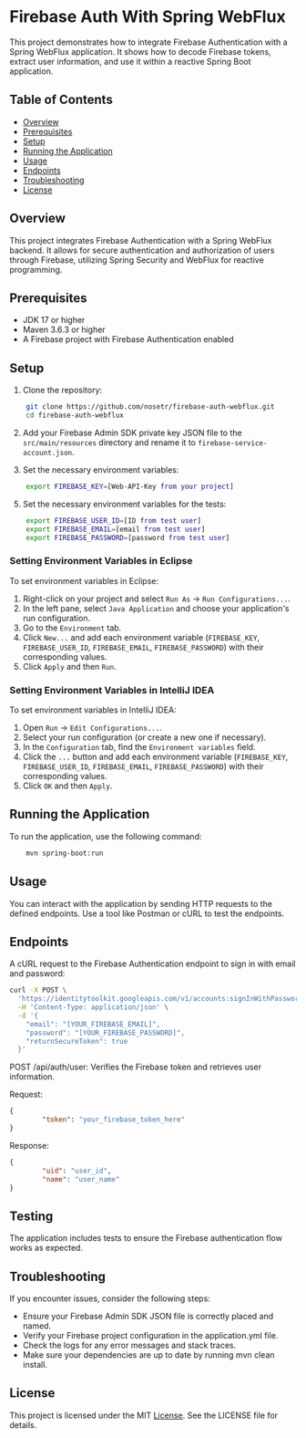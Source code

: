 # Firebase Auth With Spring WebFlux

This project demonstrates how to integrate Firebase Authentication with a Spring WebFlux application. It shows how to decode Firebase tokens, extract user information, and use it within a reactive Spring Boot application.

## Table of Contents

- [Overview](#overview)
- [Prerequisites](#prerequisites)
- [Setup](#setup)
- [Running the Application](#running-the-application)
- [Usage](#usage)
- [Endpoints](#endpoints)
- [Troubleshooting](#troubleshooting)
- [License](#license)

## Overview

This project integrates Firebase Authentication with a Spring WebFlux backend. It allows for secure authentication and authorization of users through Firebase, utilizing Spring Security and WebFlux for reactive programming.

## Prerequisites

- JDK 17 or higher
- Maven 3.6.3 or higher
- A Firebase project with Firebase Authentication enabled

## Setup

1. Clone the repository:
```sh
    git clone https://github.com/nosetr/firebase-auth-webflux.git
    cd firebase-auth-webflux
```

2. Add your Firebase Admin SDK private key JSON file to the `src/main/resources` directory and rename it to `firebase-service-account.json`.

3. Set the necessary environment variables:

```sh
    export FIREBASE_KEY=[Web-API-Key from your project]
```

5. Set the necessary environment variables for the tests:

```sh
    export FIREBASE_USER_ID=[ID from test user]
    export FIREBASE_EMAIL=[email from test user]
    export FIREBASE_PASSWORD=[password from test user]
```

### Setting Environment Variables in Eclipse

To set environment variables in Eclipse:

1. Right-click on your project and select `Run As` -> `Run Configurations...`.
2. In the left pane, select `Java Application` and choose your application's run configuration.
3. Go to the `Environment` tab.
4. Click `New...` and add each environment variable (`FIREBASE_KEY`, `FIREBASE_USER_ID`, `FIREBASE_EMAIL`, `FIREBASE_PASSWORD`) with their corresponding values.
5. Click `Apply` and then `Run`.

### Setting Environment Variables in IntelliJ IDEA

To set environment variables in IntelliJ IDEA:

1. Open `Run` -> `Edit Configurations...`.
2. Select your run configuration (or create a new one if necessary).
3. In the `Configuration` tab, find the `Environment variables` field.
4. Click the `...` button and add each environment variable (`FIREBASE_KEY`, `FIREBASE_USER_ID`, `FIREBASE_EMAIL`, `FIREBASE_PASSWORD`) with their corresponding values.
5. Click `OK` and then `Apply`.

## Running the Application

To run the application, use the following command:

```sh
	mvn spring-boot:run
```

## Usage

You can interact with the application by sending HTTP requests to the defined endpoints. Use a tool like Postman or cURL to test the endpoints.

## Endpoints

A cURL request to the Firebase Authentication endpoint to sign in with email and password:

```bash
curl -X POST \
  'https://identitytoolkit.googleapis.com/v1/accounts:signInWithPassword?key=[YOUR_FIREBASE_KEY]' \
  -H 'Content-Type: application/json' \
  -d '{
    "email": "[YOUR_FIREBASE_EMAIL]",
    "password": "[YOUR_FIREBASE_PASSWORD]",
    "returnSecureToken": true
  }'
```

POST /api/auth/user: Verifies the Firebase token and retrieves user information.

Request:

```json
{
		"token": "your_firebase_token_here"
}
```

Response:

```json
{
		"uid": "user_id",
		"name": "user_name"
}
```

## Testing

The application includes tests to ensure the Firebase authentication flow works as expected.

## Troubleshooting

If you encounter issues, consider the following steps:

- Ensure your Firebase Admin SDK JSON file is correctly placed and named.
- Verify your Firebase project configuration in the application.yml file.
- Check the logs for any error messages and stack traces.
- Make sure your dependencies are up to date by running mvn clean install.

## License

This project is licensed under the MIT [License](LICENSE). See the LICENSE file for details.
